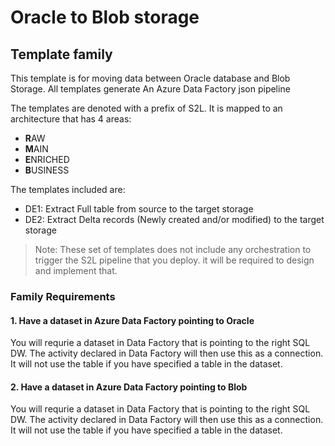 #  Oracle to Blob storage
## Template family

This template is for moving data between Oracle database and Blob Storage. All templates generate An Azure Data Factory json pipeline

The templates are denoted with a prefix of S2L. It is mapped to an architecture that has 4 areas:
- **R**AW
- **M**AIN
- **E**NRICHED
- **B**USINESS


The templates included are:
- DE1: Extract Full table from source to the target storage
- DE2: Extract Delta records (Newly created and/or modified) to the target storage

> Note: These set of templates does not include any orchestration to trigger the S2L pipeline that you deploy. it will be required to design and implement that.

### Family Requirements

#### 1. Have a dataset in Azure Data Factory pointing to Oracle
You will requrie a dataset in Data Factory that is pointing to the right SQL DW. The activity declared in Data Factory will then use this as a connection. It will not use the table if you have specified a table in the dataset.

#### 2. Have a dataset in Azure Data Factory pointing to Blob
You will requrie a dataset in Data Factory that is pointing to the right SQL DW. The activity declared in Data Factory will then use this as a connection. It will not use the table if you have specified a table in the dataset.


